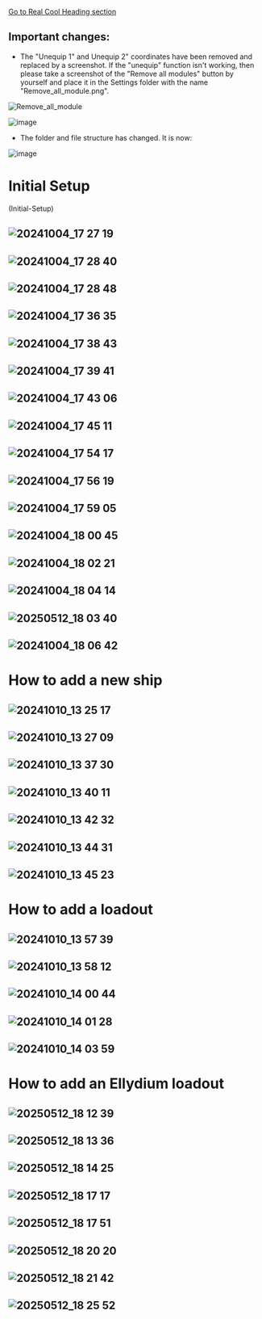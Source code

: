 [Go to Real Cool Heading section](#Initial-Setup)



## Important changes: 
- The "Unequip 1" and Unequip 2" coordinates have been removed and replaced by a screenshot. If the "unequip" function isn't working, then please take a screenshot of the "Remove all modules"
button by yourself and place it in the Settings folder with the name "Remove_all_module.png".

![Remove_all_module](https://github.com/user-attachments/assets/9b0ff1bc-5f9b-4397-a08d-7de67c913b44)

![image](https://github.com/user-attachments/assets/cfc7e256-e661-45b7-8a1c-055492a7992f)

- The folder and file structure has changed. It is now:

![image](https://github.com/user-attachments/assets/6a77b517-ddae-4f96-92bb-207b55600594)

# Initial Setup
(Initial-Setup)

![20241004_17 27 19](https://github.com/user-attachments/assets/341ca281-4c94-4388-b415-8e456588dac7)
-
![20241004_17 28 40](https://github.com/user-attachments/assets/99fb21da-d061-4857-a235-228f7699d9ca)
-
![20241004_17 28 48](https://github.com/user-attachments/assets/a3ea2658-da2a-4773-bd98-27c678d8d0a5)
-
![20241004_17 36 35](https://github.com/user-attachments/assets/0ac5e1b6-33dc-459d-b786-ee800deddf1e)
-
![20241004_17 38 43](https://github.com/user-attachments/assets/223d0b92-05e1-4ba0-a43a-a47b487d6a46)
-
![20241004_17 39 41](https://github.com/user-attachments/assets/cdc2eaf3-e780-4d1b-9e02-492e7bad1476)
-
![20241004_17 43 06](https://github.com/user-attachments/assets/c2d4064e-7493-4229-a044-831171a11169)
-
![20241004_17 45 11](https://github.com/user-attachments/assets/9e94f867-5bbc-4674-8c0e-7764355a0964)
-
![20241004_17 54 17](https://github.com/user-attachments/assets/05c3fe55-8da2-4cd7-915a-c479d0396d97)
-
![20241004_17 56 19](https://github.com/user-attachments/assets/9c08ed7a-cfee-4a7f-a88e-063309081d99)
-
![20241004_17 59 05](https://github.com/user-attachments/assets/0c323b97-1761-432f-a496-6f5907ab1d9a)
-
![20241004_18 00 45](https://github.com/user-attachments/assets/f6dd2dee-419c-4214-90d9-6797f11c4b74)
-
![20241004_18 02 21](https://github.com/user-attachments/assets/02dedc55-4e63-4ecd-b57e-e1a989798438)
-
![20241004_18 04 14](https://github.com/user-attachments/assets/177f8b32-65f4-439d-85d7-8aabec4531a2)
-
![20250512_18 03 40](https://github.com/user-attachments/assets/6b51ba55-ec73-478b-822b-4399b155e51d)
-
![20241004_18 06 42](https://github.com/user-attachments/assets/ceca12d2-7a03-4367-a43e-ddb376e4d0da)
-

# How to add a new ship
![20241010_13 25 17](https://github.com/user-attachments/assets/a60ecdfd-0a35-4f00-adba-c12aa272ab21)
-
![20241010_13 27 09](https://github.com/user-attachments/assets/5ad7e8d6-3746-4d36-b44f-d742dacd8d76)
-
![20241010_13 37 30](https://github.com/user-attachments/assets/fe1873b6-a136-46d8-89c4-1f9bdb6c4a67)
-
![20241010_13 40 11](https://github.com/user-attachments/assets/2d693b4e-0884-4b27-b5a0-0fc4d2ea070d)
-
![20241010_13 42 32](https://github.com/user-attachments/assets/22186869-3b41-4d93-8642-b937dbb6c98c)
-
![20241010_13 44 31](https://github.com/user-attachments/assets/44bdb7f9-1ab0-40c0-a43e-9a183781a2b9)
-
![20241010_13 45 23](https://github.com/user-attachments/assets/f925593c-fb7a-450a-9c22-4af1408ffaf6)
-

# How to add a loadout
![20241010_13 57 39](https://github.com/user-attachments/assets/8b1da0f1-06a3-4272-b5b7-c236c0cf6fe8)
-
![20241010_13 58 12](https://github.com/user-attachments/assets/ca136479-b984-4a3a-b010-d3835486eb74)
-
![20241010_14 00 44](https://github.com/user-attachments/assets/49e82978-6cd5-49d3-8132-1ad565f51b4b)
-
![20241010_14 01 28](https://github.com/user-attachments/assets/cb9cec99-c6fa-42ed-b500-26d44b11baa7)
-
![20241010_14 03 59](https://github.com/user-attachments/assets/f515e995-26b3-4365-a625-f7972c2d69ee)
-


# How to add an Ellydium loadout
![20250512_18 12 39](https://github.com/user-attachments/assets/fd7d708f-9fdd-4514-b3ae-e70290a2d3fc)
-
![20250512_18 13 36](https://github.com/user-attachments/assets/b0f7bad6-14ff-401d-9bac-6441dd086887)
-
![20250512_18 14 25](https://github.com/user-attachments/assets/43f83f0a-6b54-44c8-8031-efd1ae422b03)
-
![20250512_18 17 17](https://github.com/user-attachments/assets/ef4ac4ca-0263-40f1-af72-d2c018250339)
-
![20250512_18 17 51](https://github.com/user-attachments/assets/a29c7053-8759-4c0f-8303-ed770a1abc50)
-
![20250512_18 20 20](https://github.com/user-attachments/assets/02256493-3ea8-4bee-ae05-af0208ed6852)
-
![20250512_18 21 42](https://github.com/user-attachments/assets/82d97f65-8072-4b4a-9009-b19188715c62)
-
![20250512_18 25 52](https://github.com/user-attachments/assets/04fa27ec-ca4c-4e9d-b7c5-91b472cee852)
-
